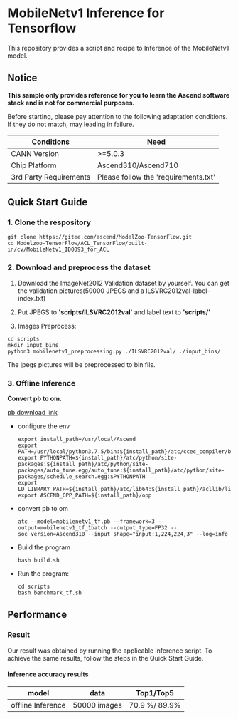 

# MobileNetv1 Inference for Tensorflow 

This repository provides a script and recipe to Inference of the MobileNetv1 model.

## Notice
**This sample only provides reference for you to learn the Ascend software stack and is not for commercial purposes.**

Before starting, please pay attention to the following adaptation conditions. If they do not match, may leading in failure.

| Conditions | Need |
| --- | --- |
| CANN Version | >=5.0.3 |
| Chip Platform| Ascend310/Ascend710 |
| 3rd Party Requirements| Please follow the 'requirements.txt' |

## Quick Start Guide

### 1. Clone the respository

```shell
git clone https://gitee.com/ascend/ModelZoo-TensorFlow.git
cd Modelzoo-TensorFlow/ACL_TensorFlow/built-in/cv/MobileNetv1_ID0093_for_ACL
```

### 2. Download and preprocess the dataset

1. Download the ImageNet2012 Validation dataset by yourself. You can get the validation pictures(50000 JPEGS and a ILSVRC2012val-label-index.txt)

2. Put JPEGS to **'scripts/ILSVRC2012val'** and label text to **'scripts/'**

3. Images Preprocess:
```
cd scripts
mkdir input_bins
python3 mobilenetv1_preprocessing.py ./ILSVRC2012val/ ./input_bins/
```
The jpegs pictures will be preprocessed to bin fils.

### 3. Offline Inference

**Convert pb to om.**

  [pb download link](https://modelzoo-train-atc.obs.cn-north-4.myhuaweicloud.com/003_Atc_Models/modelzoo/Official/cv/MobileNetv1_for_ACL.zip)

- configure the env

  ```
  export install_path=/usr/local/Ascend
  export PATH=/usr/local/python3.7.5/bin:${install_path}/atc/ccec_compiler/bin:${install_path}/atc/bin:$PATH
  export PYTHONPATH=${install_path}/atc/python/site-packages:${install_path}/atc/python/site-packages/auto_tune.egg/auto_tune:${install_path}/atc/python/site-packages/schedule_search.egg:$PYTHONPATH
  export LD_LIBRARY_PATH=${install_path}/atc/lib64:${install_path}/acllib/lib64:$LD_LIBRARY_PATH
  export ASCEND_OPP_PATH=${install_path}/opp
  ```

- convert pb to om

  ```
  atc --model=mobilenetv1_tf.pb --framework=3 --output=mobilenetv1_tf_1batch --output_type=FP32 --soc_version=Ascend310 --input_shape="input:1,224,224,3" --log=info
  ```

- Build the program

  ```
  bash build.sh
  ```

- Run the program:

  ```
  cd scripts
  bash benchmark_tf.sh
  ```

## Performance

### Result

Our result was obtained by running the applicable inference script. To achieve the same results, follow the steps in the Quick Start Guide.

#### Inference accuracy results

|       model       | **data**  |    Top1/Top5    |
| :---------------: | :-------: | :-------------: |
| offline Inference | 50000 images | 70.9 %/ 89.9% |
